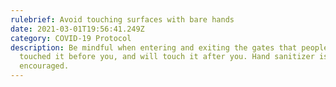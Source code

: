 ```yaml
---
rulebrief: Avoid touching surfaces with bare hands
date: 2021-03-01T19:56:41.249Z
category: COVID-19 Protocol
description: Be mindful when entering and exiting the gates that people have
  touched it before you, and will touch it after you. Hand sanitizer is
  encouraged.
---
```

